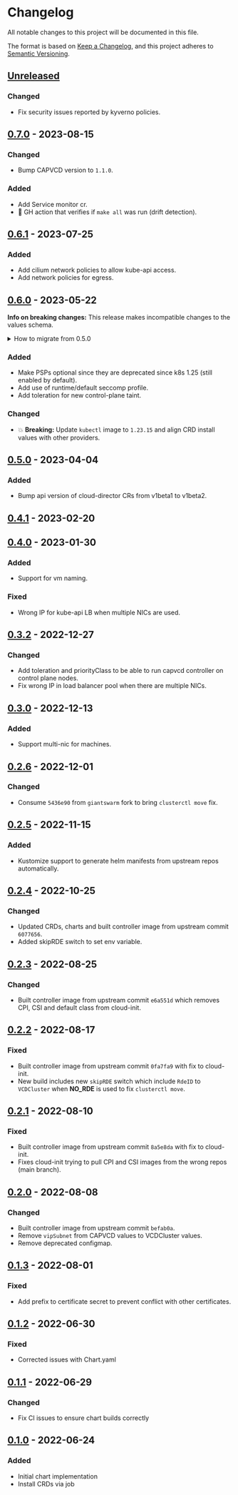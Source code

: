 # Changelog

All notable changes to this project will be documented in this file.

The format is based on [Keep a Changelog](https://keepachangelog.com/en/1.0.0/),
and this project adheres to [Semantic Versioning](https://semver.org/spec/v2.0.0.html).

## [Unreleased]

### Changed

- Fix security issues reported by kyverno policies. 

## [0.7.0] - 2023-08-15

### Changed

- Bump CAPVCD version to `1.1.0`.

### Added

- Add Service monitor cr.
- :seedling: GH action that verifies if `make all` was run (drift detection).

## [0.6.1] - 2023-07-25

### Added

- Add cilium network policies to allow kube-api access.
- Add network policies for egress.

## [0.6.0] - 2023-05-22

**Info on breaking changes:** This release makes incompatible changes to the values schema.

<details>
<summary>How to migrate from 0.5.0</summary>

To migrate from `0.5.0`, the `crds` entry in `values.yaml` has been replaced with `crdInstall`. If these were
overridden when the chart was installed then the values must be updated to reflect the new structure. If these
were left as default then no action is required.
</details>

### Added

- Make PSPs optional since they are deprecated since k8s 1.25 (still enabled by default).
- Add use of runtime/default seccomp profile.
- Add toleration for new control-plane taint.

### Changed

- :boom: **Breaking:** Update `kubectl` image to `1.23.15` and align CRD install values with other providers.

## [0.5.0] - 2023-04-04

### Added

- Bump api version of cloud-director CRs from v1beta1 to v1beta2.

## [0.4.1] - 2023-02-20

## [0.4.0] - 2023-01-30

### Added

- Support for vm naming.

### Fixed

- Wrong IP for kube-api LB when multiple NICs are used.

## [0.3.2] - 2022-12-27

### Changed

- Add toleration and priorityClass to be able to run capvcd controller on control plane nodes.
- Fix wrong IP in load balancer pool when there are multiple NICs.

## [0.3.0] - 2022-12-13

### Added

- Support multi-nic for machines.

## [0.2.6] - 2022-12-01

### Changed

- Consume `5436e90` from `giantswarm` fork to bring `clusterctl move` fix.

## [0.2.5] - 2022-11-15

### Added

- Kustomize support to generate helm manifests from upstream repos automatically.

## [0.2.4] - 2022-10-25

### Changed

- Updated CRDs, charts and built controller image from upstream commit `6077656`.
- Added skipRDE switch to set env variable.

## [0.2.3] - 2022-08-25

### Changed

- Built controller image from upstream commit `e6a551d` which removes CPI, CSI and default class from cloud-init.

## [0.2.2] - 2022-08-17

### Fixed

- Built controller image from upstream commit `0fa7fa9` with fix to cloud-init.
- New build includes new `skipRDE` switch which include `RdeID` to `VCDCluster` when __NO_RDE__ is used to fix `clusterctl move`.

## [0.2.1] - 2022-08-10

### Fixed

- Built controller image from upstream commit `8a5e8da` with fix to cloud-init.
- Fixes cloud-init trying to pull CPI and CSI images from the wrong repos (main branch).

## [0.2.0] - 2022-08-08

### Changed

- Built controller image from upstream commit `befab0a`.
- Remove `vipSubnet` from CAPVCD values to VCDCluster values.
- Remove deprecated configmap.

## [0.1.3] - 2022-08-01

### Fixed

- Add prefix to certificate secret to prevent conflict with other certificates.

## [0.1.2] - 2022-06-30

### Fixed

- Corrected issues with Chart.yaml

## [0.1.1] - 2022-06-29

### Changed

- Fix CI issues to ensure chart builds correctly

## [0.1.0] - 2022-06-24

### Added

- Initial chart implementation
- Install CRDs via job

[Unreleased]: https://github.com/giantswarm/cluster-api-provider-cloud-director-app/compare/v0.7.0...HEAD
[0.7.0]: https://github.com/giantswarm/cluster-api-provider-cloud-director-app/compare/v0.6.1...v0.7.0
[0.6.1]: https://github.com/giantswarm/cluster-api-provider-cloud-director-app/compare/v0.6.0...v0.6.1
[0.6.0]: https://github.com/giantswarm/cluster-api-provider-cloud-director-app/compare/v0.5.0...v0.6.0
[0.5.0]: https://github.com/giantswarm/cluster-api-provider-cloud-director-app/compare/v0.4.1...v0.5.0
[0.4.1]: https://github.com/giantswarm/cluster-api-provider-cloud-director-app/compare/v0.4.0...v0.4.1
[0.4.0]: https://github.com/giantswarm/cluster-api-provider-cloud-director-app/compare/v0.3.2...v0.4.0
[0.3.2]: https://github.com/giantswarm/cluster-api-provider-cloud-director-app/compare/v0.3.1...v0.3.2
[0.3.1]: https://github.com/giantswarm/cluster-api-provider-cloud-director-app/compare/v0.3.0...v0.3.1
[0.3.0]: https://github.com/giantswarm/cluster-api-provider-cloud-director-app/compare/v0.2.6...v0.3.0
[0.2.6]: https://github.com/giantswarm/cluster-api-provider-cloud-director-app/compare/v0.2.5...v0.2.6
[0.2.5]: https://github.com/giantswarm/cluster-api-provider-cloud-director-app/compare/v0.2.4...v0.2.5
[0.2.4]: https://github.com/giantswarm/cluster-api-provider-cloud-director-app/compare/v0.2.3...v0.2.4
[0.2.3]: https://github.com/giantswarm/cluster-api-provider-cloud-director-app/compare/v0.2.2...v0.2.3
[0.2.2]: https://github.com/giantswarm/cluster-api-provider-cloud-director-app/compare/v0.2.1...v0.2.2
[0.2.1]: https://github.com/giantswarm/cluster-api-provider-cloud-director-app/compare/v0.2.0...v0.2.1
[0.2.0]: https://github.com/giantswarm/cluster-api-provider-cloud-director-app/compare/v0.1.3...v0.2.0
[0.1.3]: https://github.com/giantswarm/cluster-api-provider-cloud-director-app/compare/v0.1.2...v0.1.3
[0.1.2]: https://github.com/giantswarm/cluster-api-provider-cloud-director-app/compare/v0.1.1...v0.1.2
[0.1.1]: https://github.com/giantswarm/cluster-api-provider-cloud-director-app/compare/v0.1.0...v0.1.1
[0.1.0]: https://github.com/giantswarm/cluster-api-provider-cloud-director-app/releases/tag/v0.1.0
